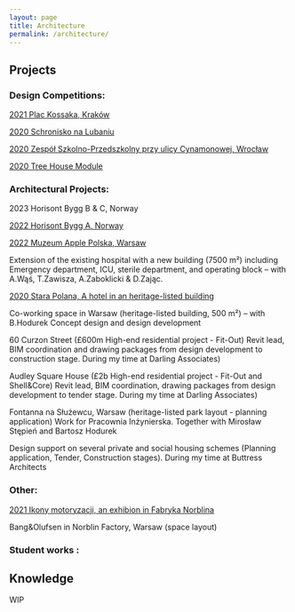 ```yaml
---
layout: page
title: Architecture
permalink: /architecture/
---
```


## Projects 

### Design Competitions:

[2021 Plac Kossaka, Kraków](https://w7k.pl/Plac-Kossaka-w-Krakowie/)  

[2020 Schronisko na Lubaniu](https://w7k.pl/Schronisko-Na-Lubaniu/)  

[2020 Zespół Szkolno-Przedszkolny przy ulicy Cynamonowej, Wrocław](https://w7k.pl/Szkola-Cynamonowa/)

[2020 Tree House Module](https://w7k.pl/Tree-House/)

### Architectural Projects:  

2023 Horisont Bygg B & C, Norway

[2022 Horisont Bygg A, Norway](https://w7k.pl/Horisont/)


[2022 Muzeum Apple Polska, Warsaw](https://w7k.pl/Muzeum-Apple/)
  
Extension of the existing hospital with a new building (7500 m²) including Emergency department, ICU,
sterile department, and operating block – with A.Wąś, T.Zawisza, A.Zaboklicki & D.Zając. 

[2020 Stara Polana, A hotel in an heritage-listed building](https://w7k.pl/Stara-Polana/)

Co-working space in Warsaw (heritage-listed building, 500 m²) – with B.Hodurek
Concept design and design development

60 Curzon Street (£600m High-end residential project - Fit-Out) 
Revit lead, BIM coordination and drawing packages from design development to construction stage. During my time at Darling Associates)

Audley Square House (£2b High-end residential project - Fit-Out and Shell&Core)
Revit lead, BIM coordination, drawing packages from design development to tender stage. During my time at Darling Associates)

Fontanna na Służewcu, Warsaw (heritage-listed park layout - planning application) Work for Pracownia Inżynierska. Together with Mirosław Stępień and Bartosz Hodurek

Design support on several private and social housing schemes (Planning application, Tender, Construction
stages). During my time at Buttress Architects

  
### Other:

[2021 Ikony motoryzacji, an exhibion in Fabryka Norblina](https://w7k.pl/Ikony-Motoryzacji/)  

Bang&Olufsen in Norblin Factory, Warsaw (space layout)

### Student works :


## Knowledge 

WIP